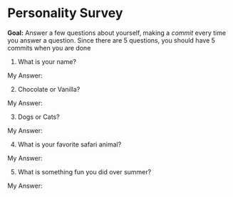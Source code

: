 # Personality Survey

**Goal:** Answer a few questions about yourself, making a _commit_ every time you answer a question. Since there are 5 questions, you should have 5 commits when you are done

1) What is your name?

My Answer:

2) Chocolate or Vanilla?

My Answer:

3) Dogs or Cats?

My Answer:

4) What is your favorite safari animal?

My Answer:

5) What is something fun you did over summer?

My Answer:
